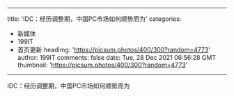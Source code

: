 
---
title: 'IDC：经历调整期，中国PC市场如何顺势而为'
categories: 
 - 新媒体
 - 199IT
 - 首页更新
headimg: 'https://picsum.photos/400/300?random=4773'
author: 199IT
comments: false
date: Tue, 28 Dec 2021 06:56:28 GMT
thumbnail: 'https://picsum.photos/400/300?random=4773'
---

<div>   
IDC：经历调整期，中国PC市场如何顺势而为  
</div>
            